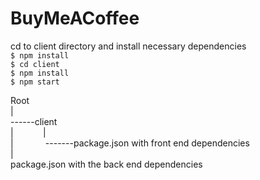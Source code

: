 # BuyMeACoffee
cd to client directory and install necessary dependencies  
`$ npm install`   
`$ cd client`  
`$ npm install`     
`$ npm start` 

Root  
|  
------client  
| &nbsp; &nbsp; &nbsp; &nbsp; &nbsp; &nbsp;|  
|&nbsp; &nbsp; &nbsp; &nbsp; &nbsp; &nbsp; &nbsp;-------package.json with front end dependencies  
|  
package.json with the back end dependencies
